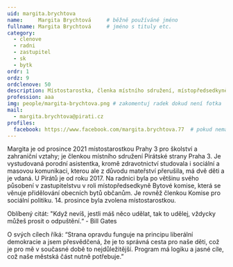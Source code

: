 ```yaml
---
uid: margita.brychtova
name:     Margita Brychtová  	# běžně používáné jméno
fullname: Margita Brychtová  	# jméno s tituly etc.
category:
  - clenove
  - radni
  - zastupitel
  - sk
  - bytk
ordr: 1
ordz: 9
ordclenove: 50
description: Místostarostka, členka místního sdružení, místopředsedkyně Bytové komise, členka Sociální komise # zobrazuje se v lide
profession: aaa
img: people/margita-brychtova.png # zakomentuj radek dokud není fotka
mail:
  - margita.brychtova@pirati.cz
profiles:
  facebook: https://www.facebook.com/margita.brychtova.77  # pokud nema, staci smazat tuto radku
---
```

Margita je od prosince 2021 místostarostkou Prahy 3 pro školství a zahraniční vztahy; je členkou místního sdružení Pirátské strany Praha 3. Je vystudovaná porodní asistentka, kromě zdravotnictví studovala i sociální a masovou komunikaci, kterou ale z důvodu mateřství přerušila, má dvě děti a je vdaná. U Pirátů je od roku 2017. Na radnici byla po většinu svého působení v zastupitelstvu v roli místopředsedkyně Bytové komise, která se věnuje přidělování obecních bytů občanům. Je rovněž členkou Komise pro sociální politiku. 14. prosince byla zvolena místostarostkou.

Oblíbený citát: "Když nevíš, jestli máš něco udělat, tak to udělej, vždycky můžeš prosit o odpuštění.“ - Bill Gates

O svých cílech říká: “Strana opravdu funguje na principu liberální demokracie a jsem přesvědčená, že je to správná cesta pro naše děti, což je pro mě v současné době to nejdůležitější. Program má logiku a jasné cíle, což naše městská část nutně potřebuje.”
 
